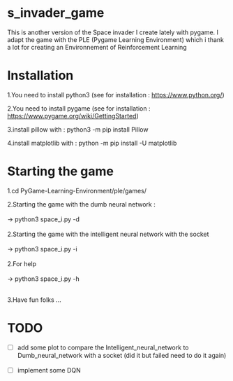# s_invader_game
This is another version of the Space invader I create lately with pygame.
I adapt the game with the PLE (Pygame Learning Environment) which i thank a lot for creating an Environnement of Reinforcement Learning

# Installation
1.You need to install python3 (see for installation : https://www.python.org/)

2.You need to install pygame (see for installation : https://www.pygame.org/wiki/GettingStarted)

3.install pillow with : python3 -m pip install Pillow

4.install matplotlib with : python -m pip install -U matplotlib

# Starting the game

1.cd PyGame-Learning-Environment/ple/games/

2.Starting the game with the dumb neural network : <br> </br>
    -> python3 space_i.py -d <br> </br>
2.Starting the game with the intelligent neural network with the socket <br> </br>
    -> python3 space_i.py -i  <br> </br>
2.For help <br> </br>
    -> python3 space_i.py -h <br> </br>

3.Have fun folks ...


# TODO

- [ ] add some plot to compare the Intelligent_neural_network to Dumb_neural_network with a socket (did it but failed need to do it again) <br> </br>
- [ ] implement some DQN
